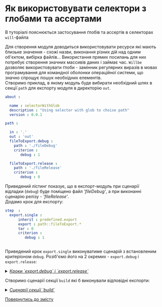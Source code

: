 # Як використовувати селектори з глобами та ассертами

В туторіалі пояснюється застосування ґлобів та ассертів в селекторах `will`-файла

Для створення модуля доводиться використовувати ресурси які мають близьке значення - схожі назви, виконання різних дій над одним об'єктом, вибірка файлів... Використання прямих посилань для них потребує створення значних массивів даних і займає час. `Willbe` дозволяє використовувати ґлоби - замінник регулярних виразів в мовах програмування для командної оболонки операційної системи, що значно спрощує пошук необхідних елементів.  
Створимо приклад, в якому модуль буде вибирати необхідний шлях в секції `path` для експорту модуля в директорію `out`.

```yaml
about :

  name : selectorWithGlob
  description : "Using selector with glob to choise path"
  version : 0.0.1

path :

  in : '.'
  out : 'out'
  fileToExport.debug :
    path : './fileDebug'
    criterion :
       debug : 1

  fileToExport.release :
    path : './fileRelease'
    criterion :
       debug : 0

```

Приведений лістинг показує, що в експорт-модуль при сценарії відладки (`debug`) буде поміщено файл _'fileDebug'_, а при виконанні сценарію релізу - _'fileRelease'_.   
Додамо крок для експорту:  

```yaml
step  :
  export.single :
      inherit : predefined.export
      export : path::fileToExport.*
      tar : 0
      criterion :
         debug : 1
         
```

Приведений крок `export.single` виконуватиме сценарій з встановленим критеріоном `debug`. Розіб'ємо його на 2 окремих - `export.debug` i `export.release`:

<details>
    <summary><u><em>Кроки `export.debug` i `export.release`</em></u></summary>

```yaml
step  :
  export.debug :
      inherit : predefined.export
      export : path::fileToExport.*
      tar : 0
      criterion :
         debug : 1

  export.release :
      inherit : predefined.export
      export : path::fileToExport.*
      tar : 0
      criterion :
         debug : 0

```

</details>

Створимо сценарії секції `build` які б виконували відповідні експорти:
<details>
    <summary><u><em>Сценарії секції `build`</em></u></summary>

```yaml
build :

  export.debug :
      criterion :
          export : 1
          debug : 1
      steps :
          - export.*
          
  export.release :
      criterion :
          export : 1
          debug : 0
      steps :
          - export.*

```

</details>



[Повернутись до змісту](Topics.ukr.md)